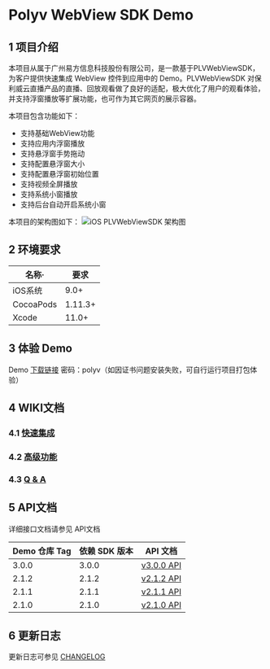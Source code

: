 # Polyv WebView SDK Demo

## 1 项目介绍

本项目从属于广州易方信息科技股份有限公司，是一款基于PLVWebViewSDK，为客户提供快速集成 WebView 控件到应用中的 Demo。PLVWebViewSDK 对保利威云直播产品的直播、回放观看做了良好的适配，极大优化了用户的观看体验，并支持浮窗播放等扩展功能，也可作为其它网页的展示容器。

本项目包含功能如下：

- 支持基础WebView功能
- 支持应用内浮窗播放
- 支持悬浮窗手势拖动
- 支持配置悬浮窗大小
- 支持配置悬浮窗初始位置
- 支持视频全屏播放
- 支持系统小窗播放
- 支持后台自动开启系统小窗



本项目的架构图如下：
![iOS PLVWebViewSDK 架构图](https://polyv-repo.oss-cn-shenzhen.aliyuncs.com/ios/documents/PLVWebViewSDK/resource/iOS%20PLVWebViewSDK%20%E6%9E%B6%E6%9E%84%E5%9B%BE.jpg)



## 2 环境要求

| 名称·     | 要求    |
| --------- | ------- |
| iOS系统   | 9.0+    |
| CocoaPods | 1.11.3+ |
| Xcode     | 11.0+   |



## 3 体验 Demo

Demo [下载链接](https://www.pgyer.com/OKxPgY) 密码：polyv（如因证书问题安装失败，可自行运行项目打包体验）



## 4 WIKI文档

###  4.1 [快速集成](./快速集成.md)

### 4.2 [高级功能](./高级功能.md)

### 4.3 [Q & A](https://github.com/polyv/polyv-ios-webview-demo/blob/master/Q%20%26%20A.md)



## 5 API文档

详细接口文档请参见 API文档

| Demo 仓库 Tag | 依赖 SDK 版本 | API 文档                                                     |
| ------------- | ------------- | ------------------------------------------------------------ |
| 3.0.0         | 3.0.0         | [v3.0.0 API](https://repo.polyv.net/ios/documents/PLVWebViewSDK/3.0.0-20240130/index.html) |
| 2.1.2         | 2.1.2         | [v2.1.2 API](https://repo.polyv.net/ios/documents/PLVWebViewSDK/2.1.2-20221209/index.html) |
| 2.1.1         | 2.1.1         | [v2.1.1 API](https://repo.polyv.net/ios/documents/PLVWebViewSDK/2.1.1-20221010/index.html) |
| 2.1.0         | 2.1.0         | [v2.1.0 API](https://repo.polyv.net/ios/documents/PLVWebViewSDK/2.1.0-20220804/index.html) |



## 6 更新日志

更新日志可参见 [CHANGELOG](./CHANGELOG.md)

